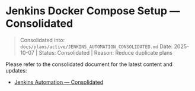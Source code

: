 # Jenkins Docker Compose Setup — Consolidated

> Consolidated into: `docs/plans/active/JENKINS_AUTOMATION_CONSOLIDATED.md`
> Date: 2025-10-07 | Status: Consolidated | Reason: Reduce duplicate plans

Please refer to the consolidated document for the latest content and updates:
- [Jenkins Automation — Consolidated](../active/JENKINS_AUTOMATION_CONSOLIDATED.md)
